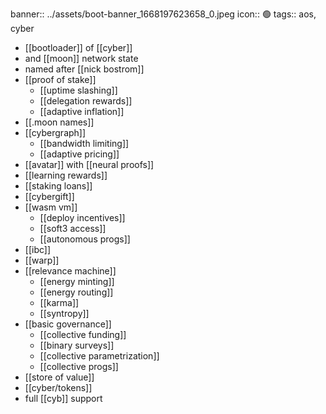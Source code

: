banner:: ../assets/boot-banner_1668197623658_0.jpeg
icon:: 🟢
tags:: aos, cyber

- [[bootloader]] of [[cyber]]
- and [[moon]] network state
- named after [[nick bostrom]]
- [[proof of stake]]
	- [[uptime slashing]]
	- [[delegation rewards]]
	- [[adaptive inflation]]
- [[.moon names]]
- [[cybergraph]]
	- [[bandwidth limiting]]
	- [[adaptive pricing]]
- [[avatar]] with [[neural proofs]]
- [[learning rewards]]
- [[staking loans]]
- [[cybergift]]
- [[wasm vm]]
	- [[deploy incentives]]
	- [[soft3 access]]
	- [[autonomous progs]]
- [[ibc]]
- [[warp]]
- [[relevance machine]]
	- [[energy minting]]
	- [[energy routing]]
	- [[karma]]
	- [[syntropy]]
- [[basic governance]]
	- [[collective funding]]
	- [[binary surveys]]
	- [[collective parametrization]]
	- [[collective progs]]
- [[store of value]]
- [[cyber/tokens]]
- full [[cyb]] support
